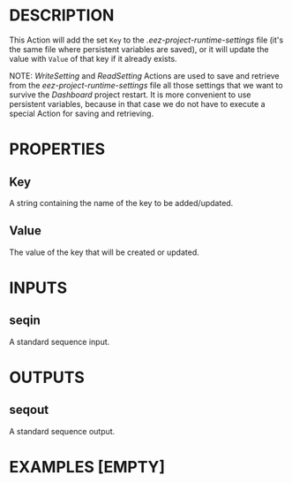 # DESCRIPTION

This Action will add the set `Key` to the _.eez-project-runtime-settings_ file (it's the same file where persistent variables are saved), or it will update the value with `Value` of that key if it already exists.

NOTE: _WriteSetting_ and _ReadSetting_ Actions are used to save and retrieve from the _eez-project-runtime-settings_ file all those settings that we want to survive the _Dashboard_ project restart. It is more convenient to use persistent variables, because in that case we do not have to execute a special Action for saving and retrieving.

# PROPERTIES

## Key

A string containing the name of the key to be added/updated.

## Value

The value of the key that will be created or updated.

# INPUTS

## seqin

A standard sequence input.

# OUTPUTS

## seqout

A standard sequence output.

# EXAMPLES [EMPTY]
